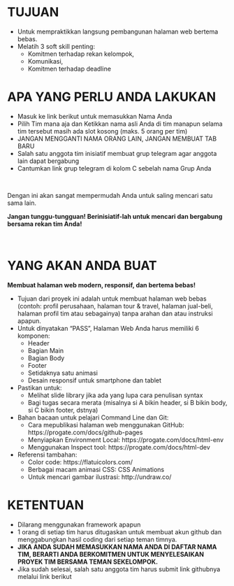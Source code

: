 # TUJUAN
<ul>
  <li>Untuk mempraktikkan langsung pembangunan halaman web bertema bebas.</li>
  <li>
    Melatih 3 soft skill penting:
    <ul>
      <li>Komitmen terhadap rekan kelompok,</li>
      <li>Komunikasi,</li>
      <li>Komitmen terhadap deadline</li>
    </ul>
  </li>
</ul>

# APA YANG PERLU ANDA LAKUKAN
<ul>
  <li>Masuk ke link berikut untuk memasukkan Nama Anda</li>
  <li>Pilih Tim mana aja dan Ketikkan nama asli Anda di tim manapun selama tim tersebut masih ada slot kosong (maks. 5 orang per tim)</li>
  <li>JANGAN MENGGANTI NAMA ORANG LAIN, JANGAN MEMBUAT TAB BARU</li>
  <li>Salah satu anggota tim inisiatif membuat grup telegram agar anggota lain dapat bergabung</li>
  <li>Cantumkan link grup telegram di kolom C sebelah nama Grup Anda</li>
</ul>

<br>

Dengan ini akan sangat mempermudah Anda untuk saling mencari satu sama lain.

<b>Jangan tunggu-tungguan! Berinisiatif-lah untuk mencari  dan bergabung bersama rekan tim Anda!</b>

<br>

# YANG AKAN ANDA BUAT

<b>Membuat halaman web modern, responsif, dan bertema bebas!</b>
<ul>
  <li>Tujuan dari proyek ini adalah untuk membuat halaman web bebas (contoh: profil perusahaan, halaman tour & travel, halaman jual-beli, halaman profil tim atau sebagainya) tanpa arahan dan atau instruksi apapun.</li>
  <li>
    Untuk dinyatakan “PASS”, Halaman Web Anda harus memiliki 6 komponen:
    <ul>
      <li>Header</li>
      <li>Bagian Main</li>
      <li>Bagian Body</li>
      <li>Footer</li>
      <li>Setidaknya satu animasi</li>
      <li>Desain responsif untuk smartphone dan tablet</li>
    </ul>
  </li>
  <li>
    Pastikan untuk:
    <ul>
      <li>Melihat slide library jika ada yang lupa cara penulisan syntax</li>
      <li>Bagi tugas secara merata (misalnya si A bikin header, si B bikin body, si C bikin footer, dstnya)</li>
    </ul>
  </li>
  <li>
    Bahan bacaan untuk pelajari Command Line dan Git:
    <ul>
      <li>Cara mepublikasi halaman web menggunakan GitHub: https://progate.com/docs/github-pages</li>
      <li>Menyiapkan Environment Local: https://progate.com/docs/html-env</li>
      <li>Menggunakan Inspect tool: https://progate.com/docs/html-dev</li>
    </ul>
  </li>
  <li>
    Referensi tambahan:
     <ul>
      <li>Color code: https://flatuicolors.com/ </li>
      <li>Berbagai macam animasi CSS: CSS Animations</li>
      <li>Untuk mencari gambar ilustrasi: http://undraw.co/</li>
    </ul>
  </li>
</ul>

# KETENTUAN

<ul>
  <li>Dilarang menggunakan framework apapun</li>
  <li>1 orang di setiap tim harus ditugaskan untuk membuat akun github dan menggabungkan hasil coding dari setiap teman timnya.</li>
  <li><b>JIKA ANDA SUDAH MEMASUKKAN NAMA ANDA DI DAFTAR NAMA TIM, BERARTI ANDA BERKOMITMEN UNTUK MENYELESAIKAN PROYEK TIM BERSAMA TEMAN SEKELOMPOK.</b></li>
  <li>Jika sudah selesai, salah satu anggota tim harus submit link githubnya melalui link berikut</li>
</ul>

